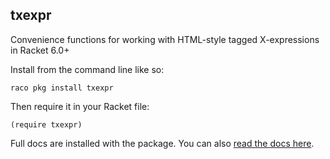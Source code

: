 txexpr
---------------

Convenience functions for working with HTML-style tagged X-expressions in Racket 6.0+

Install from the command line like so:

    raco pkg install txexpr

Then require it in your Racket file:

    (require txexpr)

Full docs are installed with the package. You can also [read the docs here](http://pkg-build.racket-lang.org/doc/txexpr).

